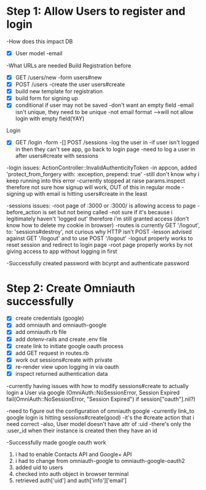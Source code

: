 # Step 1: Allow Users to register and login
-How does this impact DB
-[x] User model
  -email

-What URLs are needed
Build Registration before
-[x] GET /users/new -form users#new
-[x] POST /users -create the user users#create
-[x] build new template for registration
-[x] build form for signing up
-[x] conditional if user may not be saved
  -don't want an empty field
  -email isn't unique, they need to be unique
  -not email format
  -->will not allow login with empty field(YAY)

Login
-[x] GET /login -form
-[] POST /sessions -log the user in
  -if user isn't logged in then they can't see app, go back to login page
  -need to log a user in after users#create with sessions

-login issues: ActionController::InvalidAuthenticityToken
  -in appcon, added 'protect_from_forgery with: :exception, prepend: true'
  -still don't know why i keep running into this error
  -currently stopped at raise params.inspect therefore not sure how signup will work, OUT of this in regular
   mode
  -signing up with email is hitting users#create in the least

-sessions issues:
  -root page of :3000 or :3000/ is allowing access to page
  -before_action is set but not being called
  -not sure if it's because i legitimately haven't 'logged out' therefore i'm still granted access
  (don't know how to delete my cookie in browser)
  -routes is currently GET '/logout', to: 'sessions#destroy', not curious why HTTP isn't POST
  -lesson advised against GET '/logout' and to use POST '/logout'
  -logout properly works to reset session and redirect to login page
  -root page properly works by not giving access to app without logging in first

  -Successfully created password with bcyrpt and authenticate password


# Step 2: Create Omniauth successfully
-[x] create credentials (google)
-[x] add omniauth and omniauth-google
-[x] add omniauth.rb file
-[x] add dotenv-rails and create .env file
-[x] create link to initiate google oauth process
-[x] add GET request in routes.rb
-[x] work out sessions#create with private
-[x] re-render view upon logging in via oauth
-[x] inspect returned authentication data

-currently having issues with how to modify sessions#create to actually login a User via google
 (OmniAuth::NoSessionError, Session Expired
  fail(OmniAuth::NoSessionError, "Session Expired") if session["oauth"].nil?)

-need to figure out the configuration of omniauth google
-currently link_to google login is hitting sessions#create(good)
-it's the #create action that i need correct
-also, User model doesn't have attr of :uid
-there's only the :user_id when their instance is created then they have an id

-Successfully made google oauth work
  1. i had to enable Contacts API and Google+ API
  2. i had to change from omniauth-google to omniauth-google-oauth2
  3. added uid to users
  4. checked into auth object in browser terminal
  5. retrieved auth['uid'] and auth['info']['email']
